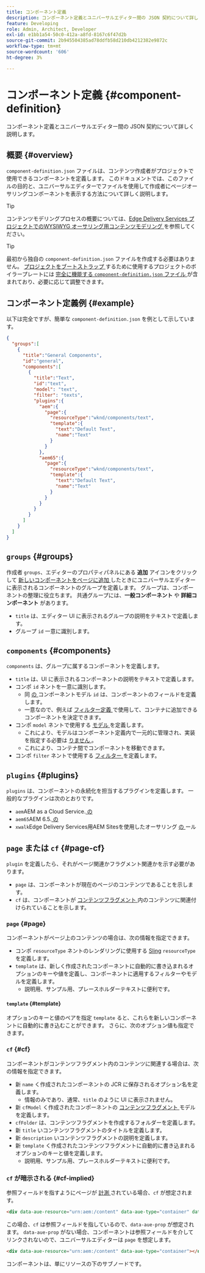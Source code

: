 ```yaml
---
title: コンポーネント定義
description: コンポーネント定義とユニバーサルエディター間の JSON 契約について詳しく説明します。
feature: Developing
role: Admin, Architect, Developer
exl-id: e1bb1a54-50c0-412a-a8fd-8167c6f47d2b
source-git-commit: 2b945504385ad78ddfb58d210db4212382e9872c
workflow-type: tm+mt
source-wordcount: '606'
ht-degree: 3%

---
```


# コンポーネント定義 {#component-definition}

コンポーネント定義とユニバーサルエディター間の JSON 契約について詳しく説明します。

## 概要 {#overview}

`component-definition.json` ファイルは、コンテンツ作成者がプロジェクトで使用できるコンポーネントを定義します。 このドキュメントでは、このファイルの目的と、ユニバーサルエディターでファイルを使用して作成者にページオーサリングコンポーネントを表示する方法について詳しく説明します。

>[!TIP]
>
>コンテンツモデリングプロセスの概要については、[Edge Delivery Services プロジェクトでのWYSIWYG オーサリング用コンテンツモデリング ](https://www.aem.live/developer/component-model-definitions) を参照してください。

>[!TIP]
>
>最初から独自の `component-definition.json` ファイルを作成する必要はありません。 [ プロジェクトをブートストラップ ](https://www.aem.live/developer/ue-tutorial) するために使用するプロジェクトのボイラープレートには [ 完全に機能する `component-definition.json` ファイル ](https://github.com/adobe-rnd/aem-boilerplate-xwalk/blob/main/component-definition.json) が含まれており、必要に応じて調整できます。

## コンポーネント定義例 {#example}

以下は完全ですが、簡単な `component-definition.json` を例として示しています。

```json
{
  "groups":[
    {
      "title":"General Components",
      "id":"general",
      "components":[
        {
          "title":"Text",
          "id":"text",
          "model": "text",
          "filter": "texts",
          "plugins":{
            "aem":{
              "page":{
                "resourceType":"wknd/components/text",
                "template":{
                  "text":"Default Text",
                  "name":"Text"
                }
              }
            },
            "aem65":{
              "page":{
                "resourceType":"wknd/components/text",
                "template":{
                  "text":"Default Text",
                  "name":"Text"
                }
              }
            }
          }
        }
      ]
    }
  ]
}
```

## `groups` {#groups}

作成者 `groups`、エディターのプロパティパネルにある **追加** アイコンをクリックして [ 新しいコンポーネントをページに追加 ](/help/sites-cloud/authoring/universal-editor/authoring.md#adding-components) したときにユニバーサルエディターに表示されるコンポーネントのグループを定義します。 グループは、コンポーネントの整理に役立ちます。 共通グループには、**一般コンポーネント** や **詳細コンポーネント** があります。

* `title` は、エディター UI に表示されるグループの説明をテキストで定義します。
* グループ `id` 一意に識別します。

## `components` {#components}

`components` は、グループに属するコンポーネントを定義します。

* `title` は、UI に表示されるコンポーネントの説明をテキストで定義します。
* コンポ `id` ネントを一意に識別します。
   * 同 [ の ](/help/implementing/universal-editor/field-types.md#model-structure) コンポーネントモデル `id` は、コンポーネントのフィールドを定義します。
   * 一意なので、例えば [ フィルター定義 ](/help/implementing/universal-editor/filtering.md) で使用して、コンテナに追加できるコンポーネントを決定できます。
* コンポ `model` ネントで使用する [ モデル ](/help/implementing/universal-editor/field-types.md#model-structure) を定義します。
   * これにより、モデルはコンポーネント定義内で一元的に管理され、実装を指定する必要は [ りません ](/help/implementing/universal-editor/field-types.md#instrumentation)。
   * これにより、コンテナ間でコンポーネントを移動できます。
* コンポ `filter` ネントで使用する [ フィルター ](/help/implementing/universal-editor/filtering.md) を定義します。

## `plugins` {#plugins}

`plugins` は、コンポーネントの永続化を担当するプラグインを定義します。 一般的なプラグインは次のとおりです。

* `aem`AEM as a Cloud Service.[ の ](https://experienceleague.adobe.com/ja/docs/experience-manager-cloud-service)
* `aem65`AEM 6.5.[ の ](https://experienceleague.adobe.com/ja/docs/experience-manager-65)
* `xwalk`Edge Delivery Services用AEM Sitesを使用したオーサリング [ の ](https://www.aem.live/developer/ue-tutorial) ール

## `page` または `cf` {#page-cf}

`plugin` を定義したら、それがページ関連かフラグメント関連かを示す必要があります。

* `page` は、コンポーネントが現在のページのコンテンツであることを示します。
* `cf` は、コンポーネントが [ コンテンツフラグメント ](/help/assets/content-fragments/content-fragments.md) 内のコンテンツに関連付けられていることを示します。

### `page` {#page}

コンポーネントがページ上のコンテンツの場合は、次の情報を指定できます。

* コンポ `resourceType` ネントのレンダリングに使用する [Sling](/help/implementing/developing/introduction/sling-cheatsheet.md) `resourceType` を定義します。
* `template` は、新しく作成されたコンポーネントに自動的に書き込まれるオプションのキーや値を定義し、コンポーネントに適用するフィルターやモデルを定義します。
   * 説明用、サンプル用、プレースホルダーテキストに便利です。

#### `template` {#template}

オプションのキーと値のペアを指定 `template` ると、これらを新しいコンポーネントに自動的に書き込むことができます。 さらに、次のオプション値も指定できます。

### `cf` {#cf}

コンポーネントがコンテンツフラグメント内のコンテンツに関連する場合は、次の情報を指定できます。

* 新 `name` く作成されたコンポーネントの JCR に保存されるオプション名を定義します。
   * 情報のみであり、通常、`title` のように UI に表示されません。
* 新 `cfModel` く作成されたコンポーネントの [ コンテンツフラグメント ](/help/assets/content-fragments/content-fragments-models.md) モデルを定義します。
* `cfFolder` は、コンテンツフラグメントを作成するフォルダーを定義します。
* 新 `title` いコンテンツフラグメントのタイトルを定義します。
* 新 `description` いコンテンツフラグメントの説明を定義します。
* 新 `template` く作成されたコンテンツフラグメントに自動的に書き込まれるオプションのキーと値を定義します。
   * 説明用、サンプル用、プレースホルダーテキストに便利です。

### `cf` が暗示される {#cf-implied}

参照フィールドを指すようにページが [ 計測 ](/help/implementing/universal-editor/getting-started.md#instrument-page) されている場合、`cf` が想定されます。

```html
<div data-aue-resource="urn:aem:/content" data-aue-type="container" data-aue-prop="field"></div>
```

この場合、`cf` は参照フィールドを指しているので、`data-aue-prop` が想定されます。 `data-aue-prop` がない場合、コンポーネントは参照フィールドを介してリンクされないので、ユニバーサルエディターは `page` を想定します。

```html
<div data-aue-resource="urn:aem:/content" data-aue-type="container"></div>
```

コンポーネントは、単にリソースの下のサブノードです。
